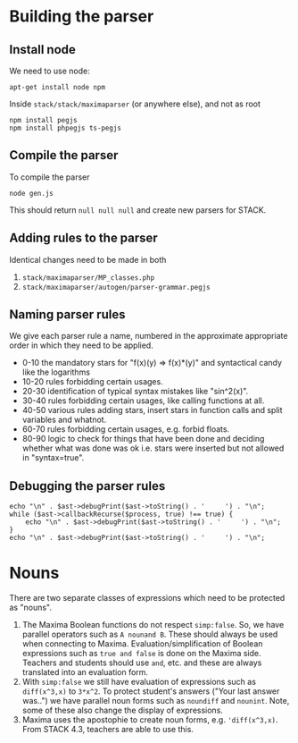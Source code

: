 # Building the parser


## Install node

We need to use node:

    apt-get install node npm

Inside `stack/stack/maximaparser` (or anywhere else), and not as root

    npm install pegjs 
    npm install phpegjs ts-pegjs

## Compile the parser

To compile the parser

    node gen.js

This should return `null null null` and create new parsers for STACK.

## Adding rules to the parser

Identical changes need to be made in both

1. `stack/maximaparser/MP_classes.php`
2. `stack/maximaparser/autogen/parser-grammar.pegjs`


## Naming parser rules

We give each parser rule a name, numbered in the approximate appropriate order in which they need to be applied.

* 0-10 the mandatory stars for "f(x)(y) => f(x)*(y)" and syntactical candy like the logarithms
* 10-20 rules forbidding certain usages.
* 20-30 identification of typical syntax mistakes like "sin^2(x)".
* 30-40 rules forbidding certain usages, like calling functions at all.
* 40-50 various rules adding stars, insert stars in function calls and split variables and whatnot.
* 60-70 rules forbidding certain usages, e.g. forbid floats.
* 80-90 logic to check for things that have been done and deciding whether what was done was ok i.e. stars were inserted but not allowed in "syntax=true".

## Debugging the parser rules

    echo "\n" . $ast->debugPrint($ast->toString() . '     ') . "\n";
    while ($ast->callbackRecurse($process, true) !== true) {
        echo "\n" . $ast->debugPrint($ast->toString() . '     ') . "\n";
    }
    echo "\n" . $ast->debugPrint($ast->toString() . '     ') . "\n";

# Nouns

There are two separate classes of expressions which need to be protected as "nouns".

1. The Maxima Boolean functions do not respect `simp:false`.  So, we have parallel operators such as `A nounand B`.  These should always be used when connecting to Maxima.  Evaluation/simplification of Boolean expressions such as `true and false` is done on the Maxima side.  Teachers and students should use `and`, etc. and these are always translated into an evaluation form.
2. With `simp:false` we still have evaluation of expressions such as `diff(x^3,x)` to `3*x^2`.  To protect student's answers ("Your last answer was..") we  have parallel noun forms such as `noundiff` and `nounint`.  Note, some of these also change the display of expressions.
3. Maxima uses the apostophie to create noun forms, e.g. `'diff(x^3,x)`.  From STACK 4.3, teachers are able to use this.




